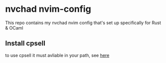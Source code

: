 # nvchad nvim-config 

This repo contains my nvchad nvim config that's set up specifically for Rust & OCaml

## Install cpsell 
to use cpsell it must avliable in your path, see [here](https://cspell.org/docs/installation/)

